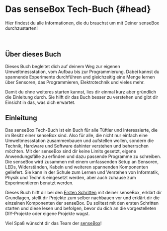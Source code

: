 # Das senseBox Tech-Buch {#head}
<div class="description">
Hier findest du alle Informationen, die du brauchst um mit Deiner
senseBox durchzustarten!
</div>
<div class="line">
    <br>
    <br>
</div>

## Über dieses Buch
Dieses Buch begleitet dich auf deinem Weg zur eigenen Umweltmessstation, vom Aufbau bis zur Programmierung. Dabei kannst du spannende Experimente durchführen und gleichzeitig eine Menge lernen über Sensoren, das Programmieren, Elektrotechnik und vieles mehr. 

Damit du ohne weiteres starten kannst, lies dir einmal kurz aber gründlich die Einleitung durch. Sie hilft dir das Buch besser zu verstehen und gibt dir Einsicht in das, was dich erwartet.

## Einleitung
Das senseBox Tech-Buch ist ein Buch für alle Tüftler und Interessierte, die im Besitz einer senseBox sind. Also für alle, die nicht nur einfach eine Umweltmessstation zusammenbauen und aufstellen wollen, sondern die Technik, Hardware und Software dahinter verstehen und beherrschen möchten. Mit der senseBox sind dir keine Limits gesetzt, eigene Anwendungsfälle zu erfinden und dazu passende Programme zu schreiben. Die senseBox wird zusammen mit einem umfassenden Setup an Sensoren, LEDs, Widerständen, Kabeln und weiteren spannenden Komponenten geliefert. Sie kann in der Schule zum Lernen und Verstehen von Informatik, Physik und Technik eingesetzt werden, aber auch zuhause zum Experimentieren benutzt werden.

Dieses Buch hilft dir bei den [Ersten Schritten](erste-schritte/software-installation.md) mit deiner senseBox, erklärt dir Grundlagen, stellt dir Projekte zum selber nachbauen vor und erklärt dir die einzelnen Komponenten der senseBox. Du solltest mit den ersten Schritten starten und diese lesen und befolgen, bevor du dich an die vorgestelleten DIY-Projekte oder eigene Projekte wagst. 

Viel Spaß wünscht dir das Team der [senseBox](https://sensebox.de/)! 
